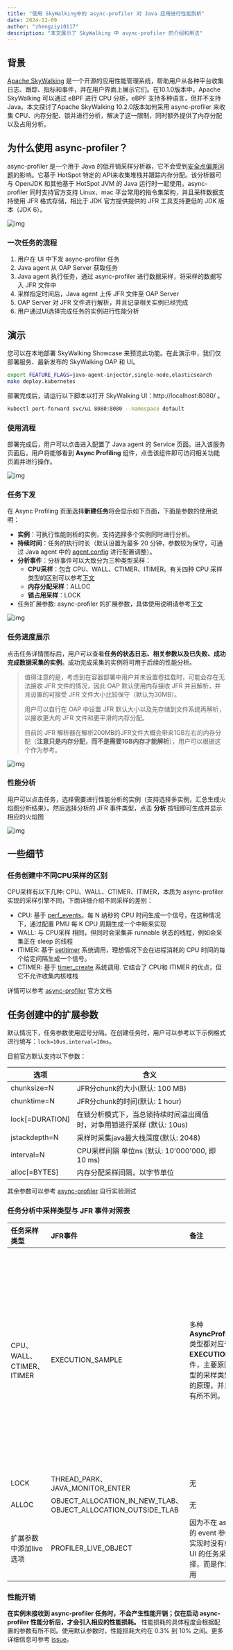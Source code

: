 ```yaml
---
title: "使用 SkyWalking中的 async-profiler 对 Java 应用进行性能剖析"
date: 2024-12-09
author: "zhengziyi0117"
description: "本文展示了 SkyWalking 中 async-profiler 的介绍和用法"
---
```


## 背景

[Apache SkyWalking](https://skywalking.apache.org/) 是一个开源的应用性能管理系统，帮助用户从各种平台收集日志、跟踪、指标和事件，并在用户界面上展示它们。在10.1.0版本中，Apache SkyWalking 可以通过 eBPF 进行 CPU 分析，eBPF 支持多种语言，但并不支持 Java。本文探讨了Apache SkyWalking 10.2.0版本如何采用 async-profiler 来收集 CPU、内存分配、锁并进行分析，解决了这一限制，同时额外提供了内存分配以及占用分析。

## 为什么使用 async-profiler？

async-profiler 是一个用于 Java 的低开销采样分析器，它不会受到[安全点偏差问题](http://psy-lob-saw.blogspot.ru/2016/02/why-most-sampling-java-profilers-are.html)的影响。它基于 HotSpot 特定的 API来收集堆栈并跟踪内存分配。该分析器可与 OpenJDK 和其他基于 HotSpot JVM 的 Java 运行时一起使用。async-profiler 同时支持官方支持 Linux、mac 平台常用的指令集架构，并且采样数据支持使用 JFR 格式存储，相比于 JDK 官方提供提供的 JFR 工具支持更低的 JDK 版本（JDK 6）。

![img](./arch.jpg)

### 一次任务的流程

1. 用户在 UI 中下发 async-profiler 任务
2. Java agent 从 OAP Server 获取任务
3. Java agent 执行任务，通过 async-profiler 进行数据采样，将采样的数据写入 JFR 文件中
4. 采样指定时间后，Java agent 上传 JFR 文件至 OAP Server
5. OAP Server 对 JFR 文件进行解析，并且记录相关实例已经完成
6. 用户通过UI选择完成任务的实例进行性能分析

## 演示

您可以在本地部署 SkyWalking Showcase 来预览此功能。在此演示中，我们仅部署服务、最新发布的 SkyWalking OAP 和 UI。

```sh
export FEATURE_FLAGS=java-agent-injector,single-node,elasticsearch
make deploy.kubernetes
```

部署完成后，请运行以下脚本以打开 SkyWalking UI：http://localhost:8080/ 。

```sh
kubectl port-forward svc/ui 8080:8080 --namespace default
```

### 使用流程

部署完成后，用户可以点击进入配置了 Java agent 的 Service 页面。进入该服务页面后，用户将能够看到 **Async Profiling** 组件，点击该组件即可访问相关功能页面并进行操作。

![img](./facade.jpg)

### 任务下发

在 Async Profiling 页面选择**新建任务**将会显示如下页面，下面是参数的使用说明：

- **实例**：可执行性能剖析的实例，支持选择多个实例同时进行分析。
- **持续时间**：任务的执行时长（默认设置为最多 20 分钟，参数较为保守，可通过 Java agent 中的 [agent.config](https://github.com/apache/skywalking-java/blob/7e200bbbb052f0e03e5b2db09e1b0a4c6cf1d71c/apm-sniffer/config/agent.config#L170) 进行配置调整）。
- **分析事件**：分析事件可以大致分为三种类型采样：
  - **CPU采样**：包含 CPU、WALL、CTIMER、ITIMER。有关四种 CPU 采样类型的区别可以参考[下文](#任务创建中不同CPU采样的区别)
  - **内存分配采样**：ALLOC
  - **锁占用采样**：LOCK
- 任务扩展参数: async-profiler 的扩展参数，具体使用说明请参考[下文](#任务创建中的扩展参数)

![img](./create_task.jpg)

### 任务进度展示

点击任务详情图标后，用户可以查看**任务的状态日志、相关参数以及已失败、成功完成数据采集的实例**。成功完成采集的实例将可用于后续的性能分析。

> 值得注意的是，考虑到在容器部署中用户并未设置卷挂载时，可能会存在无法接收 JFR 文件的情况，因此 OAP 默认使用内存接收 JFR 并且解析，并且设置的可接受 JFR 文件大小比较保守（默认为30MB）。
>
> 用户可以自行在 OAP 中设置 JFR 默认大小以及先存储到文件系统再解析，以接收更大的 JFR 文件和更平滑的内存分配。
>
> 目前的 JFR 解析器在解析200MB的JFR文件大概会带来1GB左右的内存分配（**注意只是内存分配，而不是需要1GB内存才能解析**），用户可以根据这个作为参考。

![img](./progress.jpg)

### 性能分析

用户可以点击任务，选择需要进行性能分析的实例（支持选择多实例，汇总生成火焰图分析结果）。然后选择分析的 JFR 事件类型，点击 **分析** 按钮即可生成并显示相应的火焰图

![img](./performance.jpg)

## 一些细节

### 任务创建中不同CPU采样的区别

CPU采样有以下几种: CPU、WALL、CTIMER、ITIMER，本质为 async-profiler 实现的采样引擎不同，下面详细介绍不同采样的差别：

- CPU: 基于 [perf_events](https://man7.org/linux/man-pages/man2/perf_event_open.2.html)。每 N 纳秒的 CPU 时间生成一个信号，在这种情况下，通过配置 PMU 每 K CPU 周期生成一个中断来实现
- WALL: 与 CPU采样 相同，但同时会采集非 runnable 状态的线程，例如会采集正在 sleep 的线程
- ITIMER: 基于 [setitimer](https://man7.org/linux/man-pages/man2/setitimer.2.html) 系统调用，理想情况下会在进程消耗的 CPU 时间的每个给定间隔生成一个信号。
- CTIMER: 基于 [timer_create](https://man7.org/linux/man-pages/man2/timer_create.2.html) 系统调用. 它结合了 CPU和 ITIMER 的优点，但它不允许收集内核堆栈

详情可以参考 [async-profiler](https://github.com/async-profiler/async-profiler/blob/master/docs/CpuSamplingEngines.md) 官方文档

## 任务创建中的扩展参数

默认情况下，任务参数使用逗号分隔。在创建任务时，用户可以参考以下示例格式进行填写：`lock=10us,interval=10ms`。

目前官方默认支持以下参数：

| 选项            | 含义                                                         |
| --------------- | ------------------------------------------------------------ |
| chunksize=N     | JFR分chunk的大小(默认: 100 MB)                               |
| chunktime=N     | JFR分chunk的时间(默认: 1 hour)                               |
| lock[=DURATION] | 在锁分析模式下，当总锁持续时间溢出阈值时，对争用锁进行采样 (默认: 10us) |
| jstackdepth=N   | 采样时采集java最大栈深度(默认: 2048)                         |
| interval=N      | CPU采样间隔 单位ns (默认: 10'000'000, 即10 ms)               |
| alloc[=BYTES]   | 内存分配采样间隔，以字节单位                                 |

其余参数可以参考 [async-profiler](https://github.com/async-profiler/async-profiler/blob/master/src/arguments.cpp#L44) 自行实验测试

### 任务分析中采样类型与 JFR 事件对照表

| 任务采样类型              | JFR事件                                                      | 备注                                                         | 单位                                                         |
| :------------------------ | :----------------------------------------------------------- | :----------------------------------------------------------- | :----------------------------------------------------------- |
| CPU、WALL、CTIMER、ITIMER | EXECUTION\_SAMPLE                                            | 多种 **AsyncProfilerEventType** 类型都对应于 **EXECUTION_SAMPLE** 事件，主要原因在于不同类型的采样类型采用了不同的原理，并且采样的范围有所不同。 | 采样次数<br />执行时间可以通过interval计算，例如采样次数为10次，interval为10ms，则可以认为执行了100ms（默认interval为10ms） |
| LOCK                      | THREAD\_PARK、JAVA\_MONITOR\_ENTER                           | 无                                                           | ns                                                           |
| ALLOC                     | OBJECT\_ALLOCATION\_IN\_NEW\_TLAB、OBJECT\_ALLOCATION\_OUTSIDE\_TLAB | 无                                                           | byte                                                         |
| 扩展参数中添加live选项    | PROFILER\_LIVE\_OBJECT                                       | 因为不在 async-profiler 的 event 参数里面，所以实现时没有单独拿出来在 UI 的任务采样类型中选择，而是作为扩展参数使用 | byte                                                         |

### 性能开销

**在实例未接收到 async-profiler 任务时，不会产生性能开销；仅在启动 async-profiler 性能分析后，才会引入相应的性能损耗。** 性能损耗的具体程度会根据配置的参数有所不同。使用默认参数时，性能损耗大约在 0.3% 到 10% 之间。更多详细信息可参考 [issue](https://github.com/async-profiler/async-profiler/issues/14)。

